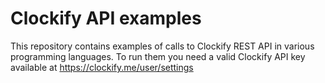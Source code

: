 # Clockify API examples

This repository contains examples of calls to Clockify REST API in various programming languages. To run them you need a valid Clockify API key available at https://clockify.me/user/settings

